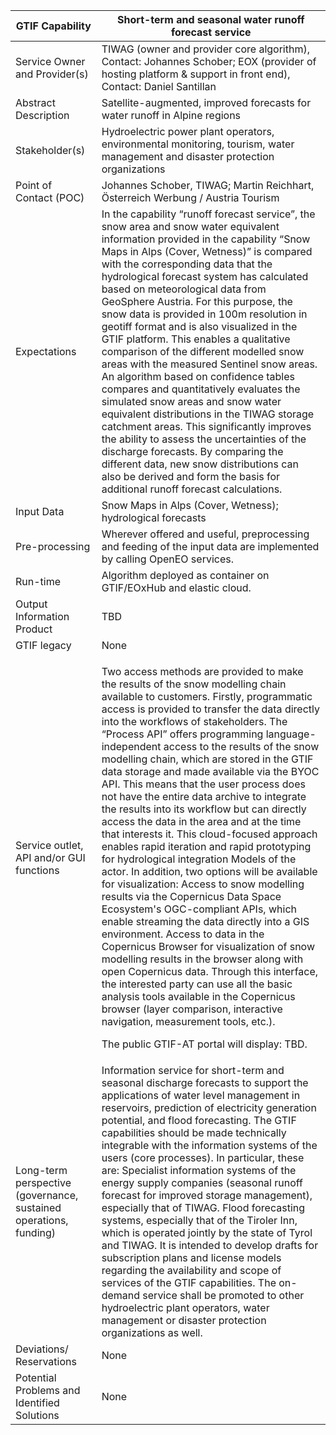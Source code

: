 ﻿|GTIF Capability|**Short-term and seasonal water runoff forecast service**|
| - | - |
|Service Owner and Provider(s)|TIWAG (owner and provider core algorithm), Contact: Johannes Schober; EOX (provider of hosting platform & support in front end), Contact: Daniel Santillan|
|Abstract Description|Satellite-augmented, improved forecasts for water runoff in Alpine regions|
|Stakeholder(s)|Hydroelectric power plant operators, environmental monitoring, tourism, water management and disaster protection organizations|
|Point of Contact (POC)|Johannes Schober, TIWAG; Martin Reichhart, Österreich Werbung / Austria Tourism|
|Expectations|In the capability “runoff forecast service”, the snow area and snow water equivalent information provided in the capability “Snow Maps in Alps (Cover, Wetness)” is compared with the corresponding data that the hydrological forecast system has calculated based on meteorological data from GeoSphere Austria. For this purpose, the snow data is provided in 100m resolution in geotiff format and is also visualized in the GTIF platform. This enables a qualitative comparison of the different modelled snow areas with the measured Sentinel snow areas. An algorithm based on confidence tables compares and quantitatively evaluates the simulated snow areas and snow water equivalent distributions in the TIWAG storage catchment areas. This significantly improves the ability to assess the uncertainties of the discharge forecasts. By comparing the different data, new snow distributions can also be derived and form the basis for additional runoff forecast calculations.|
|Input Data|Snow Maps in Alps (Cover, Wetness); hydrological forecasts|
|Pre-processing|Wherever offered and useful, preprocessing and feeding of the input data are implemented by calling OpenEO services.|
|Run-time|Algorithm deployed as container on GTIF/EOxHub and elastic cloud.|
|Output Information Product|TBD|
|GTIF legacy|None|
|Service outlet, API and/or GUI functions|<p>Two access methods are provided to make the results of the snow modelling chain available to customers. Firstly, programmatic access is provided to transfer the data directly into the workflows of stakeholders. The “Process API” offers programming language-independent access to the results of the snow modelling chain, which are stored in the GTIF data storage and made available via the BYOC API. This means that the user process does not have the entire data archive to integrate the results into its workflow but can directly access the data in the area and at the time that interests it. This cloud-focused approach enables rapid iteration and rapid prototyping for hydrological integration Models of the actor. In addition, two options will be available for visualization: Access to snow modelling results via the Copernicus Data Space Ecosystem's OGC-compliant APIs, which enable streaming the data directly into a GIS environment. Access to data in the Copernicus Browser for visualization of snow modelling results in the browser along with open Copernicus data. Through this interface, the interested party can use all the basic analysis tools available in the Copernicus browser (layer comparison, interactive navigation, measurement tools, etc.).</p><p>The public GTIF-AT portal will display: TBD.</p>|
|Long-term perspective (governance, sustained operations, funding)|Information service for short-term and seasonal discharge forecasts to support the applications of water level management in reservoirs, prediction of electricity generation potential, and flood forecasting. The GTIF capabilities should be made technically integrable with the information systems of the users (core processes). In particular, these are: Specialist information systems of the energy supply companies (seasonal runoff forecast for improved storage management), especially that of TIWAG. Flood forecasting systems, especially that of the Tiroler Inn, which is operated jointly by the state of Tyrol and TIWAG. It is intended to develop drafts for subscription plans and license models regarding the availability and scope of services of the GTIF capabilities. The on-demand service shall be promoted to other hydroelectric plant operators, water management or disaster protection organizations as well.|
|Deviations/ Reservations|None|
|Potential Problems and Identified Solutions|None|

